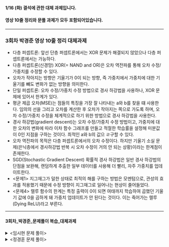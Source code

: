 #### 1/16 (화) 결석에 관한 대체 과제입니다.
#### 영상 10줄 정리와 문풀 과제가 모두 포함되어있습니다.
-----
### 3회차 박경준 영상 10줄 정리 대체과제
- 다층 퍼셉트론: 앞선 단층 퍼셉트론에서는 XOR 문제가 해결되지 않았으나 다층 퍼셉트론에서는 가능하다.
- 다층 퍼셉트론(신경망) XOR(= NAND and OR)은 오차 역전파를 통해 오차 수정/가중치를 수정할 수 있다.
- 오차가 작아지는 방향은 기울기가 0이 되는 방향, 즉 가중치에서 가중치에 대한 기울기를 뺴도 변화가 없는 방향을 의미한다.
- 단일 퍼셉트론: 오차 수정/가중치 수정 방법으로 경사 하강법을 사용하나, XOR 문제에 있어서 한계가 있다.
- 평균 제곱 오차(MSE)는 점들의 특징을 가장 잘 나타내는 a와 b를 찾을 떄 사용한다. 임의의 선을 그리고 오차를 계산한 후 오차가 작아지는 쪽으로 가도록 하며, 오차 수정/가중치 수정을 체계적으로 하기 위한 방법으로 경사 하강법을 사용한다.
- 경사 하강법(gradient descent)는 오차 수정/가중치 수정 방법이고, 가중치에 대한 오차의 변화에 따라 이차 함수 그래프를 만들고 적절한 학습률을 설정해 미분값이 0인 지점을 구하는 것이다. 최적인 a와 b의 값으 ㄹ구할 수 있다.
- 오차 역전파의 목적은 다층 퍼셉트론에서의 오차 수정이다. 하지만 기울기 소실 문제(은닉층에서 경사하강법 반복 시 오차 수정이 거의 안 되는 상황)이라는 한계점이 존재한다.
- SGD(Stochastic Gradient Descent) 확률적 경사 하강법은 일반 경사 하강법의 단점을 보완해, 랜덤하게 추출한 일부 데이터를 사용해 더 빨리, 자주 가중치를 업데이트한다.
- <문제1> 지그재그가 덜한 상태로 최적의 해를 구하는 방법은 모멘텀으로, 관성의 효과를 적용했기 때문에 수정 방향이 지그재그로 일어나는 현상이 줄어들었다.
- <문제4> 렐루 함수의 한계는 특정 출력이 0이 되면 여태까지 학습하여 곱했던 기울기 값에 0을 곱하게 돼 가중치 업데이트가 안 된다는 것이다. 이는 죽어가는 렐루(Dying ReLU)라고 부른다.
-----
#### 3회차_박경준_문제풀이 복습_대체과제

<details><summary><임시현 문제 풀이></summary>
<p>

```python
MSE에서 우린 임의의 직선을 그리고 오차를 구한 뒤 "경사 하강법"을 이용하여 오차를 수정해가며
최적의 a와 b값을 찾았다("단일" 퍼셉트론인 경우). 이와 유사하게, 신경망(== "다층" 퍼셉트론)
내부의 가중치는 "오차 역전파"를 이용하여 수정한다.
또한, "XOR" 문제를 해결하기 위해 앞서 사용한 다층 퍼셉트론의 논리 연산에선 "가중치(W)"와 바이어스의 값이 주어졌다.
그런데 실제 문제에선 우리가 직접 구해야 하는데, 이때 사용하는 것이 "오차 역전파"이다.
```
</p>
</details>


<details><summary><정경훈 문제 풀이></summary>
<p>

```python
import numpy as np
import matplotlib.pyplot as plt
from keras.activations import relu

# 데이터 형성하기
x_values = np.linspace(-5, 5, 100)
y_values_keras = relu(x_values)

# matplotlib으로 그리기
plt.plot(x_values, y_values_keras, label='Keras ReLU')
plt.title('ReLU Function')
plt.xlabel('Input')
plt.ylabel('Output')
plt.legend()
plt.grid(True)

plt.show()

```
</p>
</details>
